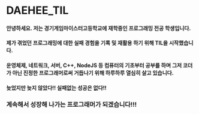 # DAEHEE_TIL

#### 안녕하세요. 저는 경기게임마이스터고등학교에 재학중인 프로그래밍 전공 학생입니다.
#### 제가 겪었던 프로그래밍에 대한 실패 경험을 기록 및 재활용 하기 위해 TIL을 시작했습니다.
#### 운영체제, 네트워크, 서버, C++, NodeJS 등 컴퓨터의 기초부터 공부를 하며 그저 코더가 아닌 진정한 프로그래머로써 거듭나기 위해 하루하루 열심히 살고 있습니다.
#### 늦었지만 늦지 않았다!! 실패없는 성공은 없다!!
### 계속해서 성장해 나가는 프로그래머가 되겠습니다!!!
